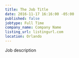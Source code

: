 ```yaml
---
title: The Job Title
date: 2016-11-17 16:16:00 -05:00
published: false
jobtype: Full Time
company_name: Company Name
listing_url: listingurl.com
location: Orlando
---
```


Job description